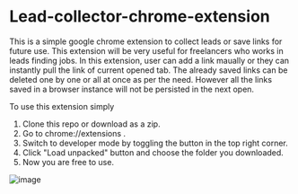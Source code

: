 # Lead-collector-chrome-extension

This is a simple google chrome extension to collect leads or save links for future use. This extension will be very useful for freelancers who works in leads finding jobs.
In this extension, user can add a link maually or they can instantly pull the link of current opened tab. The already saved links can be deleted one by one or all at once as per the need.
However all the links saved in a browser instance will not be persisted in the next open.

To use this extension simply 
 1. Clone this repo or download as a zip.
 2. Go to chrome://extensions .
 3. Switch to developer mode by toggling the button in the top right corner.
 4. Click "Load unpacked" button and choose the folder you downloaded.
 5. Now you are free to use.

![image](https://user-images.githubusercontent.com/76855463/179809013-dce21f72-a953-4272-b2f7-58463367f2a7.png)

